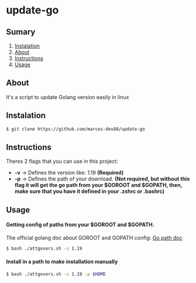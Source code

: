 # update-go

## Sumary

1. [Instalation](#Instalation)
2. [About](#About)
3. [Instructions](#Instructions)
4. [Usage](#Usage)

## About

It's a script to update Golang version easily in linux


## Instalation

```bash
$ git clone https://github.com/marcos-dev88/update-go
```


## Instructions

Theres 2 flags that you can use in this project:

* **-v** -> Defines the version like: 1.19 **(Required)**
* **-p** -> Defines the path of your download. **(Not required, but without this flag it will get the go path from your $GOROOT and $GOPATH, then, make sure that you have it defined in your .zshrc or .bashrc)** 

## Usage

#### Getting config of paths from your $GOROOT and $GOPATH.
The official golang doc about GOROOT and GOPATH config: [Go path doc](https://go.dev/doc/gopath_code)
```bash
$ bash ./attgovers.sh -v 1.19
```

#### Install in a path to make installation manually

```bash
$ bash ./attgovers.sh -v 1.19 -p $HOME
```
